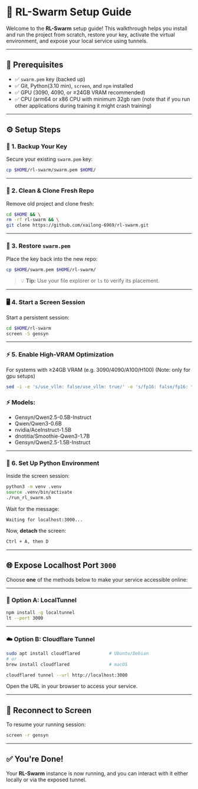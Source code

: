 # 🚀 RL-Swarm Setup Guide

Welcome to the **RL-Swarm** setup guide! This walkthrough helps you install and run the project from scratch, restore your key, activate the virtual environment, and expose your local service using tunnels.

---

## 🧭 Prerequisites

- ✅ `swarm.pem` key (backed up)
- ✅ Git, Python(3.10 min), `screen`, and `npm` installed
- ✅ GPU (3090, 4090, or ≥24GB VRAM recommended)
- ✅ CPU (arm64 or x86 CPU with minimum 32gb ram (note that if you run other applications during training it might crash training)

---

## ⚙️ Setup Steps

### 📁 1. Backup Your Key

Secure your existing `swarm.pem` key:
```bash
cp $HOME/rl-swarm/swarm.pem $HOME/
```

---

### 🧹 2. Clean & Clone Fresh Repo

Remove old project and clone fresh:
```bash
cd $HOME && \
rm -rf rl-swarm && \
git clone https://github.com/xailong-6969/rl-swarm.git
```

---

### 🔐 3. Restore `swarm.pem`

Place the key back into the new repo:
```bash
cp $HOME/swarm.pem $HOME/rl-swarm/
```

> 💡 **Tip:** Use your file explorer or `ls` to verify its placement.

---

### 🖥️ 4. Start a Screen Session

Start a persistent session:
```bash
cd $HOME/rl-swarm
screen -S gensyn
```

---

### ⚡ 5. Enable High-VRAM Optimization
For systems with ≥24GB VRAM (e.g. 3090/4090/A100/H100)
(Note: only for gpu setups)
```bash
sed -i -e 's/use_vllm: false/use_vllm: true/' -e 's/fp16: false/fp16: true/' -e 's/gradient_checkpointing: false/gradient_checkpointing: true/' -e 's/num_generations: 2/num_generations: 1/' ./rgym_exp/config/rg-swarm.yaml

```
### ⚡ Models:
   - Gensyn/Qwen2.5-0.5B-Instruct
   - Qwen/Qwen3-0.6B
   - nvidia/AceInstruct-1.5B
   - dnotitia/Smoothie-Qwen3-1.7B
   - Gensyn/Qwen2.5-1.5B-Instruct

---

### 🐍 6. Set Up Python Environment

Inside the screen session:
```bash
python3 -m venv .venv
source .venv/bin/activate
./run_rl_swarm.sh
```

Wait for the message:
```
Waiting for localhost:3000...
```

Now, **detach** the screen:
```bash
Ctrl + A, then D
```

---

## 🌐 Expose Localhost Port `3000`

Choose **one** of the methods below to make your service accessible online:

---

### 🚪 Option A: LocalTunnel

```bash
npm install -g localtunnel
lt --port 3000
```

---

### ☁️ Option B: Cloudflare Tunnel

```bash
sudo apt install cloudflared           # Ubuntu/Debian
# or
brew install cloudflared               # macOS

cloudflared tunnel --url http://localhost:3000
```

Open the URL in your browser to access your service.

---

## 🔄 Reconnect to Screen

To resume your running session:
```bash
screen -r gensyn
```

---

## ✅ You're Done!

Your **RL-Swarm** instance is now running, and you can interact with it either locally or via the exposed tunnel.
